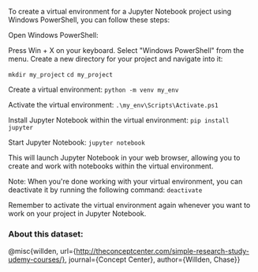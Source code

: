 To create a virtual environment for a Jupyter Notebook project using Windows PowerShell, you can follow these steps:

Open Windows PowerShell:

Press Win + X on your keyboard.
Select "Windows PowerShell" from the menu.
Create a new directory for your project and navigate into it:

```mkdir my_project```
```cd my_project```

Create a virtual environment:
```python -m venv my_env```

Activate the virtual environment:
```.\my_env\Scripts\Activate.ps1```

Install Jupyter Notebook within the virtual environment:
```pip install jupyter```

Start Jupyter Notebook:
```jupyter notebook```

This will launch Jupyter Notebook in your web browser, allowing you to create and work with notebooks within the virtual environment.

Note: When you're done working with your virtual environment, you can deactivate it by running the following command:
```deactivate```

Remember to activate the virtual environment again whenever you want to work on your project in Jupyter Notebook.

### About this dataset:

@misc{willden,
url={http://theconceptcenter.com/simple-research-study-udemy-courses/},
journal={Concept Center},
author={Willden, Chase}}